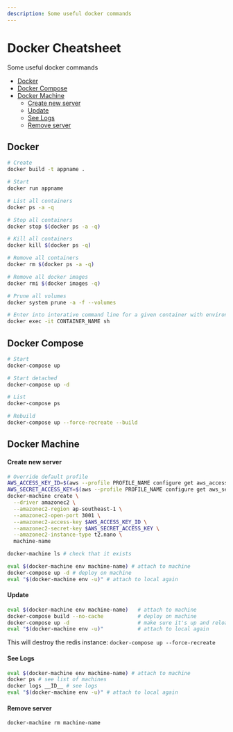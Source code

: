 ```yaml
---
description: Some useful docker commands
---
```


# Docker Cheatsheet

Some useful docker commands
- [Docker](#docker)
- [Docker Compose](#docker-compose)
- [Docker Machine](#docker-machine)
    - [Create new server](#create-new-server)
    - [Update](#update)
    - [See Logs](#see-logs)
    - [Remove server](#remove-server)

## Docker

```sh
# Create
docker build -t appname .

# Start
docker run appname

# List all containers
docker ps -a -q

# Stop all containers
docker stop $(docker ps -a -q)

# Kill all containers
docker kill $(docker ps -q)

# Remove all containers
docker rm $(docker ps -a -q)

# Remove all docker images
docker rmi $(docker images -q)

# Prune all volumes
docker system prune -a -f --volumes

# Enter into interative command line for a given container with environment variables loaded.
docker exec -it CONTAINER_NAME sh
```

## Docker Compose

```sh
# Start
docker-compose up

# Start detached
docker-compose up -d

# List
docker-compose ps

# Rebuild
docker-compose up --force-recreate --build
```

## Docker Machine


#### Create new server

```sh
# Override default profile
AWS_ACCESS_KEY_ID=$(aws --profile PROFILE_NAME configure get aws_access_key_id)
AWS_SECRET_ACCESS_KEY=$(aws --profile PROFILE_NAME configure get aws_secret_access_key)
docker-machine create \
  --driver amazonec2 \
  --amazonec2-region ap-southeast-1 \
  --amazonec2-open-port 3001 \
  --amazonec2-access-key $AWS_ACCESS_KEY_ID \
  --amazonec2-secret-key $AWS_SECRET_ACCESS_KEY \
  --amazonec2-instance-type t2.nano \
  machine-name

docker-machine ls # check that it exists

eval $(docker-machine env machine-name) # attach to machine
docker-compose up -d # deploy on machine
eval "$(docker-machine env -u)" # attach to local again
```

#### Update

```sh
eval $(docker-machine env machine-name)   # attach to machine
docker-compose build --no-cache           # deploy on machine
docker-compose up -d                      # make sure it's up and reloads config
eval "$(docker-machine env -u)"           # attach to local again
```

This will destroy the redis instance: `docker-compose up --force-recreate`

#### See Logs

```sh
eval $(docker-machine env machine-name) # attach to machine
docker ps # see list of machines
docker logs __ID__ # see logs
eval "$(docker-machine env -u)" # attach to local again
```

#### Remove server

```sh
docker-machine rm machine-name
```

